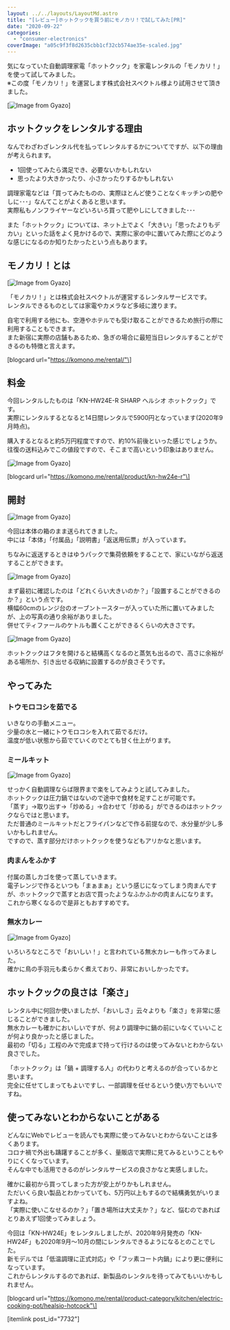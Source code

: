 ```yaml
---
layout: ../../layouts/LayoutMd.astro
title: "[レビュー]ホットクックを買う前にモノカリ！で試してみた[PR]"
date: "2020-09-22"
categories: 
  - "consumer-electronics"
coverImage: "a05c9f3f8d2635cbb1cf32cb574ae35e-scaled.jpg"
---
```


気になっていた自動調理家電「ホットクック」を家電レンタルの「モノカリ！」を使って試してみました。  
※この度「モノカリ！」を運営します株式会社スペクトル様より試用させて頂きました。

[![Image from Gyazo](/archive/images/92d24db71c02514d2c59243fa6fb77ca.jpg)]

## ホットクックをレンタルする理由

なんでわざわざレンタル代を払ってレンタルするかについてですが、以下の理由が考えられます。

- 1回使ってみたら満足でき、必要ないかもしれない
- 思ったより大きかったり、小さかったりするかもしれない

調理家電などは「買ってみたものの、実際ほとんど使うことなくキッチンの肥やしに･･･」なんてことがよくあると思います。  
実際私もノンフライヤーなどいろいろ買って肥やしにしてきました･･･

また「ホットクック」については、ネット上でよく「大きい」「思ったよりもデカい」といった話をよく見かけるので、実際に家の中に置いてみた際にどのような感じになるのか知りたかったという点もあります。

## モノカリ！とは

[![Image from Gyazo](/archive/images/e9434485ed8cef45083cde1da144dffa.png)]

「モノカリ！」とは株式会社スペクトルが運営するレンタルサービスです。  
レンタルできるものとしては家電やカメラなど多岐に渡ります。

自宅で利用する他にも、空港やホテルでも受け取ることができるため旅行の際に利用することもできます。  
また新宿に実際の店舗もあるため、急ぎの場合に最短当日レンタルすることができるのも特徴と言えます。

\[blogcard url="https://komono.me/rental/"\]

## 料金

今回レンタルしたものは「KN-HW24E-R SHARP ヘルシオ ホットクック」です。  
実際にレンタルするとなると14日間レンタルで5900円となっています(2020年9月時点)。

購入するとなると約5万円程度ですので、約10%前後といった感じでしょうか。  
往復の送料込みでこの値段ですので、そこまで高いという印象はありません。

[![Image from Gyazo](/archive/images/e3685c5aaa2730421fa8950e4717528e.png)]

\[blogcard url="https://komono.me/rental/product/kn-hw24e-r"\]

## 開封

[![Image from Gyazo](/archive/images/f87d04426145ac643c4b6b687822ac9a.jpg)]

今回は本体の箱のまま送られてきました。  
中には「本体」「付属品」「説明書」「返送用伝票」が入っています。

ちなみに返送するときはゆうパックで集荷依頼をすることで、家にいながら返送することができます。

[![Image from Gyazo](/archive/images/a05c9f3f8d2635cbb1cf32cb574ae35e.jpg)]

まず最初に確認したのは「どれくらい大きいのか？」「設置することができるのか？」という点です。  
横幅60cmのレンジ台のオーブントースターが入っていた所に置いてみましたが、上の写真の通り余裕がありました。  
併せてティファールのケトルも置くことができるくらいの大きさです。

[![Image from Gyazo](/archive/images/2a003ed4c83371bd257ebdd88622f655.jpg)]

ホットクックはフタを開けると結構高くなるのと蒸気も出るので、高さに余裕がある場所か、引き出せる収納に設置するのが良さそうです。

## やってみた

### トウモロコシを茹でる

いきなりの手動メニュー。  
少量の水と一緒にトウモロコシを入れて茹でるだけ。  
温度が低い状態から茹でていくのでとても甘く仕上がります。

### ミールキット

[![Image from Gyazo](/archive/images/cfc963ef5fb754b8a138ccb990af3909.jpg)]

せっかく自動調理ならば限界まで楽をしてみようと試してみました。  
ホットクックは圧力鍋ではないので途中で食材を足すことが可能です。  
「蒸す」→取り出す→「炒める」→合わせて「炒める」ができるのはホットクックならではと思います。  
ただ普通のミールキットだとフライパンなどで作る前提なので、水分量が少し多いかもしれません。  
ですので、蒸す部分だけホットクックを使うなどもアリかなと思います。

### 肉まんをふかす

付属の蒸しカゴを使って蒸していきます。  
電子レンジで作るといつも「まぁまぁ」という感じになってしまう肉まんですが、ホットクックで蒸すとお店で買ったようなふかふかの肉まんになります。  
これから寒くなるので是非ともおすすめです。

### 無水カレー

[![Image from Gyazo](/archive/images/3286626e802b8a5593843ad445c5d3bb.jpg)]

いろいろなところで「おいしい！」と言われている無水カレーも作ってみました。  
確かに鳥の手羽元も柔らかく煮えており、非常においしかったです。

## ホットクックの良さは「楽さ」

レンタル中に何回か使いましたが、「おいしさ」云々よりも「楽さ」を非常に感じることができました。  
無水カレーも確かにおいしいですが、何より調理中に鍋の前にいなくていいことが何より良かったと感じました。  
最初の「切る」工程のみで完成まで持って行けるのは使ってみないとわからない良さでした。

「ホットクック」は「鍋 + 調理する人」の代わりと考えるのが合っているかと思います。  
完全に任せてしまってもよいですし、一部調理を任せるという使い方でもいいですね。

## 使ってみないとわからないことがある

どんなにWebでレビューを読んでも実際に使ってみないとわからないことは多くあります。  
コロナ禍で外出も躊躇することが多く、量販店で実際に見てみるということもやりにくくなっています。  
そんな中でも活用できるのがレンタルサービスの良さかなと実感しました。

確かに最初から買ってしまった方が安上がりかもしれません。  
ただいくら良い製品とわかっていても、5万円以上もするので結構勇気がいりますよね。  
「実際に使いこなせるのか？」「置き場所は大丈夫か？」など、悩むのであればとりあえず1回使ってみましょう。

今回は「KN-HW24E」をレンタルしましたが、2020年9月発売の「KN-HW24F」も2020年9月～10月の間にレンタルできるようになるとのことでした。  
新モデルでは「低温調理に正式対応」や「フッ素コート内鍋」により更に便利になっています。  
これからレンタルするのであれば、新製品のレンタルを待ってみてもいいかもしれません。

\[blogcard url="https://komono.me/rental/product-category/kitchen/electric-cooking-pot/healsio-hotcock"\]

\[itemlink post\_id="7732"\]
